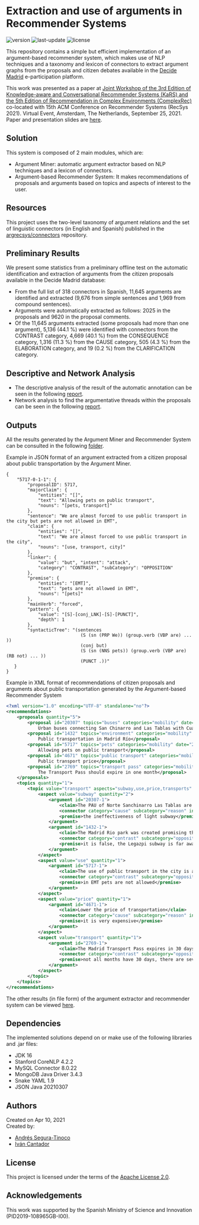 # Extraction and use of arguments in Recommender Systems
![version](https://img.shields.io/badge/version-2.3.0-blue)
![last-update](https://img.shields.io/badge/last_update-2/2/2022-orange)
![license](https://img.shields.io/badge/license-Apache_2.0-brightgreen)

This repository contains a simple but efficient implementation of an argument-based recommender system, which makes use of NLP techniques and a taxonomy and lexicon of connectors to extract argument graphs from the proposals and citizen debates available in the <a href="https://decide.madrid.es/" target="_blank">Decide Madrid</a> e-participation platform.

This work was presented as a paper at <a href="http://ceur-ws.org/Vol-2960/">Joint Workshop of the 3rd Edition of Knowledge-aware and Conversational Recommender Systems (KaRS) and the 5th Edition of Recommendation in Complex Environments (ComplexRec)</a> co-located with 15th ACM Conference on Recommender Systems (RecSys 2021). Virtual Event, Amsterdam, The Netherlands, September 25, 2021. Paper and presentation slides are <a href="https://github.com/argrecsys/arg-miner/tree/main/papers/recsys21">here</a>.

## Solution
This system is composed of 2 main modules, which are:
- Argument Miner: automatic argument extractor based on NLP techniques and a lexicon of connectors.
- Argument-based Recommender System: It makes recommendations of proposals and arguments based on topics and aspects of interest to the user.

## Resources
This project uses the two-level taxonomy of argument relations and the set of linguistic connectors (in English and Spanish) published in the <a href="https://github.com/argrecsys/connectors" target="_blank">argrecsys/connectors</a> repository.

## Preliminary Results
We present some statistics from a preliminary offline test on the automatic identification and extraction of arguments from the citizen proposals available in the Decide Madrid database:
- From the full list of 318 connectors in Spanish, 11,645 arguments are identified and extracted (9,676 from simple sentences and 1,969 from compound sentences).
- Arguments were automatically extracted as follows: 2025 in the proposals and 9620 in the proposal comments.
- Of the 11,645 arguments extracted (some proposals had more than one argument), 5,136 (44.1 %) were identified with connectors from the CONTRAST category, 4,669 (40.1 %) from the CONSEQUENCE category, 1,316 (11.3 %) from the CAUSE category, 505 (4.3 %) from the ELABORATION category, 
and 19 (0.2 %) from the CLARIFICATION category.

## Descriptive and Network Analysis
- The descriptive analysis of the result of the automatic annotation can be seen in the following <a href="https://argrecsys.github.io/arg-miner/analysis/DataAnalysis.html" target="_blank">report</a>.
- Network analysis to find the argumentative threads within the proposals can be seen in the following <a href="https://argrecsys.github.io/arg-miner/analysis/NetworkAnalysis.html" target="_blank">report</a>.

## Outputs
All the results generated by the Argument Miner and Recommender System can be consulted in the following <a href="https://github.com/argrecsys/arg-miner/tree/main/results">folder</a>.

Example in JSON format of an argument extracted from a citizen proposal about public transportation by the Argument Miner.

```jsonc
{
    "5717-0-1-1": {
        "proposalID": 5717,
        "majorClaim": {
            "entities": "[]",
            "text": "Allowing pets on public transport",
            "nouns": "[pets, transport]"
        },
        "sentence": "We are almost forced to use public transport in the city but pets are not allowed in EMT",
        "claim": {
            "entities": "[]",
            "text": "We are almost forced to use public transport in the city",
            "nouns": "[use, transport, city]"
        },
        "linker": {
            "value": "but", "intent": "attack",
            "category": "CONTRAST", "subCategory": "OPPOSITION"
        },
        "premise": {
            "entities": "[EMT]",
            "text": "pets are not allowed in EMT",
            "nouns": "[pets]"
        },
        "mainVerb": "forced",
        "pattern": {
            "value": "[S]-[conj_LNK]-[S]-[PUNCT]",
            "depth": 1
        },
        "syntacticTree": "(sentences 
                            (S (sn (PRP We)) (group.verb (VBP are) ... ))
                            (conj but)
                            (S (sn (NNS pets)) (group.verb (VBP are) (RB not) ... ))
                            (PUNCT .))"
   }
}
```

Example in XML format of recommendations of citizen proposals and arguments about public transportation generated by the Argument-based Recommender System

```xml
<?xml version="1.0" encoding="UTF-8" standalone="no"?>
<recommendations>
    <proposals quantity="5">
        <proposal id="20307" topics="buses" categories="mobility" date="2017-12-10" districts="Tetuán">
            Urban buses connecting San Chinarro and Las Tablas with Cuatro Caminos</proposal>
        <proposal id="1432" topics="environment" categories="mobility" date="2015-09-18" districts="city">
            Public transportation in Madrid Río</proposal>
        <proposal id="5717" topics="pets" categories="mobility" date="2015-11-18" districts="city">
            Allowing pets on public transport</proposal>
        <proposal id="4671" topics="public transport" categories="mobility" date="2015-11-05" districts="city">
            Public transport price</proposal>
        <proposal id="2769" topics="transport pass" categories="mobility" date="2015-10-07" districts="city">
            The Transport Pass should expire in one month</proposal>
    </proposals>
    <topics quantity="1">
        <topic value="transport" aspects="subway,use,price,transports" quantity="4">
            <aspect value="subway" quantity="2">
                <argument id="20307-1">
                    <claim>The PAU of Norte Sanchinarro Las Tablas are poorly served by public transport</claim>
                    <connector category="cause" subcategory="reason" intent="support">due to</connector>
                    <premise>the ineffectiveness of light subway</premise>
                </argument>
                <argument id="1432-1">
                    <claim>The Madrid Rio park was created promising that public transport would reach there</claim>
                    <connector category="contrast" subcategory="opposition" intent="attack">but</connector>
                    <premise>it is false, the Legazpi subway is far away and buses are non-existent</premise>
                </argument>
            </aspect>
            <aspect value="use" quantity="1">
                <argument id="5717-1">
                    <claim>The use of public transport in the city is almost forced</claim>
                    <connector category="contrast" subcategory="opposition" intent="attack">but</connector>
                    <premise>in EMT pets are not allowed</premise>
                </argument>
            </aspect>
            <aspect value="price" quantity="1">
                <argument id="4671-1">
                    <claim>Lower the price of transportation</claim>
                    <connector category="cause" subcategory="reason" intent="support">because</connector>
                    <premise>it is very expensive</premise>
                </argument>
            </aspect>
            <aspect value="transport" quantity="1">
                <argument id="2769-1">
                    <claim>The Madrid Transport Pass expires in 30 days</claim>
                    <connector category="contrast" subcategory="opposition" intent="attack">but</connector>
                    <premise>not all months have 30 days, there are several months that have 31 days</premise>
                </argument>
            </aspect>
        </topic>
    </topics>
</recommendations>
```

The other results (in file form) of the argument extractor and recommender system can be viewed <a href="https://github.com/argrecsys/arg-miner/tree/main/results">here</a>.

## Dependencies
The implemented solutions depend on or make use of the following libraries and .jar files:
- JDK 16
- Stanford CoreNLP 4.2.2
- MySQL Connector 8.0.22
- MongoDB Java Driver 3.4.3
- Snake YAML 1.9
- JSON Java 20210307

## Authors
Created on Apr 10, 2021  
Created by:
- <a href="https://github.com/ansegura7" target="_blank">Andrés Segura-Tinoco</a>
- <a href="http://arantxa.ii.uam.es/~cantador/" target="_blank">Iv&aacute;n Cantador</a>

## License
This project is licensed under the terms of the <a href="https://github.com/argrecsys/arg-miner/blob/main/LICENSE">Apache License 2.0</a>.

## Acknowledgements
This work was supported by the Spanish Ministry of Science and Innovation (PID2019-108965GB-I00).

